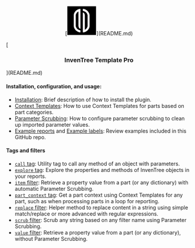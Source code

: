 
<p align="center">
    [<img src="images/InvenTree Template Pro Logo.png" alt="InvenTree Template Pro Logo" width="80px">](README.md)
</p>
[<h3 align="center">InvenTree Template Pro</h3>](README.md)
<br>

#### Installation, configuration, and usage:

- [Installation](installation.md): Brief description of how to install the plugin.
- [Context Templates](context-templates.md): How to use Context Templates for parts based on part categories.
- [Parameter Scrubbing](parameter-scrubbing.md): How to configure parameter scrubbing to clean up imported parameter values.
- [Example reports](../inventree_template_pro/examples/reports) and [Example labels](../inventree_template_pro/examples/labels): Review examples included in this GitHub repo.

#### Tags and filters

- [`call` tag](tags/call.md): Utility tag to call any method of an object with parameters.
- [`explore` tag](tags/explore.md): Explore the properties and methods of InvenTree objects in your reports.
- [`item` filter](filters/item.md): Retrieve a property value from a part (or any dictionary) with automatic Parameter Scrubbing.
- [`part_context` tag](tags/part-context.md): Get a part context using Context Templates for any part, such as when
  processing parts in a loop for reporting.
- [`replace` filter](filters/replace.md): Helper method to replace content in a string using simple match/replace or
  more advanced with regular expressions.
- [`scrub` filter](filters/scrub.md): Scrub any string based on any filter name using Parameter Scrubbing.
- [`value` filter](filters/value.md): Retrieve a property value from a part (or any dictionary), without Parameter Scrubbing.